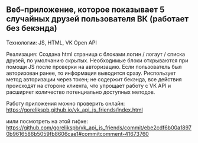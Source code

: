 Веб-приложение, которое показывает 5 случайных друзей пользователя ВК (работает без бекэнда)
---------
Технологии: JS, HTML, VK Open API

Реализация:
Создана html страница с блоками логин / логаут / списка друзей, по умолчанию скрытых. Необходимые блоки открываются при помощи JS после проверки на авторизацию. Если пользователь был авторизован ранее, то информация выводится сразу. Риспользует метод авторизации через токен; не содержит бекэнда, все действия происходят на стороне клиента, что упрощает работу с VK API и расширяет количество потенциально доступных методов.

Работу приложения можно проверить онлайн: https://gorelikspb.github.io/vk_api_js_friends/index.html

иили посмотреть на этой гифке: https://github.com/gorelikspb/vk_api_js_friends/commit/ebe2cdf6b00a18970b9616586b5059fb8606cae1#commitcomment-41673760
